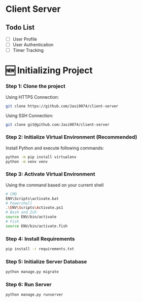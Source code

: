 # Client Server

## Todo List

- [ ] User Profile
- [ ] User Authentication
- [ ] Timer Tracking

# 🆕 Initializing Project

### Step 1: Clone the project

Using HTTPS Connection:

```sh
git clone https://github.com/Jasi9074/client-server
```

Using SSH Connection:

```sh
git clone git@github.com:Jasi9074/client-server
```

### Step 2: Initialize Virtual Environment (Recommended)

Install Python and execute following commands:

```sh
python -m pip install virtualenv
python -m venv venv
```

### Step 3: Activate Virtual Environment

Using the command based on your current shell

```sh
# CMD
ENV\Scripts\activate.bat
# Powershell
.\ENV\Scripts\Activate.ps1
# Bash and Zsh
source ENV/bin/activate
# Fish
source ENV/bin/activate.fish
```

### Step 4: Install Requirements

```sh
pip install -r requirements.txt
```

### Step 5: Initialize Server Database

```sh
python manage.py migrate
```

### Step 6: Run Server

```sh
python manage.py runserver
```
